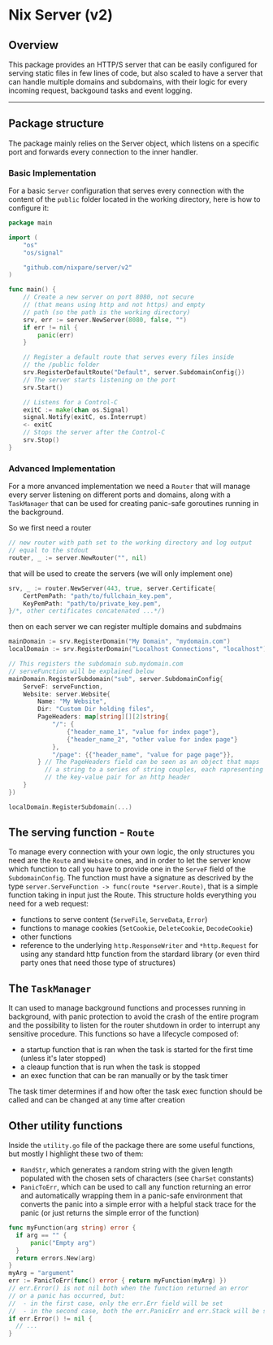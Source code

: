 # Nix Server (v2)

## Overview
This package provides an HTTP/S server that can be easily
configured for serving static files in few lines of code,
but also scaled to have a server that can handle multiple
domains and subdomains, with their logic for every incoming
request, backgound tasks and event logging.

---

## Package structure
The package mainly relies on the Server object, which listens on
a specific port and forwards every connection to the inner handler.

### Basic Implementation
For a basic `Server` configuration that serves every connection with the content of the `public` folder located in the working directory,
here is how to configure it:
```go
package main

import (
	"os"
	"os/signal"

	"github.com/nixpare/server/v2"
)

func main() {
	// Create a new server on port 8080, not secure
	// (that means using http and not https) and empty
	// path (so the path is the working directory)
	srv, err := server.NewServer(8080, false, "")
	if err != nil {
		panic(err)
	}

	// Register a default route that serves every files inside
	// the /public folder
	srv.RegisterDefaultRoute("Default", server.SubdomainConfig{})
	// The server starts listening on the port
	srv.Start()

	// Listens for a Control-C
	exitC := make(chan os.Signal)
	signal.Notify(exitC, os.Interrupt)
	<- exitC
	// Stops the server after the Control-C
	srv.Stop()
}
```
### Advanced Implementation
For a more anvanced implementation we need a `Router` that will
manage every server listening on different ports and domains,
along with a `TaskManager` that can be used for creating panic-safe
goroutines running in the background.

So we first need a router
```go
// new router with path set to the working directory and log output
// equal to the stdout
router, _ := server.NewRouter("", nil)
```
that will be used to create the servers (we will only implement one)
```go
srv, _ := router.NewServer(443, true, server.Certificate{
	CertPemPath: "path/to/fullchain_key.pem",
	KeyPemPath: "path/to/private_key.pem",
}/*, other certificates concatenated ...*/)
```
then on each server we can register multiple domains and subdmains
```go
mainDomain := srv.RegisterDomain("My Domain", "mydomain.com")
localDomain := srv.RegisterDomain("Localhost Connections", "localhost")

// This registers the subdomain sub.mydomain.com
// serveFunction will be explained below
mainDomain.RegisterSubdomain("sub", server.SubdomainConfig{
	ServeF: serveFunction,
	Website: server.Website{
		Name: "My Website",
		Dir: "Custom Dir holding files",
		PageHeaders: map[string][][2]string{
			"/": {
				{"header_name_1", "value for index page"},
				{"header_name_2", "other value for index page"}
			},
			"/page": {{"header_name", "value for page page"}},
		} // The PageHeaders field can be seen as an object that maps
		  // a string to a series of string couples, each rapresenting
		  // the key-value pair for an http header
	}
})

localDomain.RegisterSubdomain(...)
```

## The serving function - `Route`
To manage every connection with your own logic, the only structures
you need are the `Route` and `Website` ones, and in order to let the
server know which function to call you have to provide one in the
`ServeF` field of the `SubdomainConfig`.
The function must have a signature as descrived by the type
`server.ServeFunction -> func(route *server.Route)`, that is a simple
function taking in input just the Route. This structure holds
everything you need for a web request:
  + functions to serve content (`ServeFile`, `ServeData`, `Error`)
  + functions to manage cookies (`SetCookie`, `DeleteCookie`, `DecodeCookie`)
  + other functions
  + reference to the underlying `http.ResponseWriter` and `*http.Request`
  for using any standard http function from the stardard library
  (or even third party ones that need those type of structures)

## The `TaskManager`
It can used to manage background functions and processes running in background,
with panic protection to avoid the crash of the entire program and
the possibility to listen for the router shutdown in order to
interrupt any sensitive procedure. This functions so have a lifecycle
composed of:
 + a startup function that is ran when the task is started for the first time (unless it's later stopped)
 + a cleaup function that is run when the task is stopped
 + an exec function that can be ran manually or by the task timer

The task timer determines if and how ofter the task exec function should be called and can be changed at any time after creation

## Other utility functions
Inside the `utility.go` file of the package there are some useful 
functions, but mostly I highlight these two of them:
 + `RandStr`, which generates a random string with the given length
  populated with the chosen sets of characters (see `CharSet` constants)
 + `PanicToErr`, which can be used to call any function returning an
  error and automatically wrapping them in a panic-safe environment
  that converts the panic into a simple error with a helpful
  stack trace for the panic (or just returns the simple error of
  the function)
  ```go
  func myFunction(arg string) error {
	if arg == "" {
		panic("Empty arg")
	}
	return errors.New(arg)
  }
  myArg = "argument"
  err := PanicToErr(func() error { return myFunction(myArg) })
  // err.Error() is not nil both when the function returned an error
  // or a panic has occurred, but:
  //  - in the first case, only the err.Err field will be set
  //  - in the second case, both the err.PanicErr and err.Stack will be set
  if err.Error() != nil {
	// ...
  }
  ```
